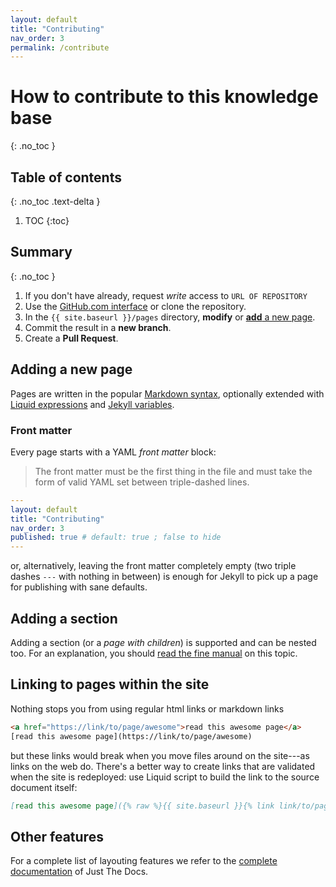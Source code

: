 ```yaml
---
layout: default
title: "Contributing"
nav_order: 3
permalink: /contribute
---
```


# How to contribute to this knowledge base
{: .no_toc }

## Table of contents
{: .no_toc .text-delta }

1. TOC
{:toc}

## Summary
{: .no_toc }

1. If you don't have already, request _write_ access to `URL OF REPOSITORY`
2. Use the [GitHub.com interface][github] or clone the repository.
3. In the `{{ site.baseurl }}/pages` directory, __modify__ or [__add__ a new page](#adding-a-new-page).
4. Commit the result in a __new branch__.
5. Create a __Pull Request__.

[github]: https://docs.github.com/en/pages/setting-up-a-github-pages-site-with-jekyll/adding-content-to-your-github-pages-site-using-jekyll#adding-a-new-page-to-your-site


## Adding a new page

Pages are written in the popular [Markdown syntax][], optionally extended with [Liquid expressions][] and [Jekyll variables][].

### Front matter
Every page starts with a YAML _front matter_ block:
> The front matter must be the first thing in the file and must take the form of valid YAML set between triple-dashed lines.

```yaml
---
layout: default
title: "Contributing"
nav_order: 3
published: true # default: true ; false to hide
---
```

or, alternatively, leaving the front matter completely empty (two triple dashes `---` with nothing in between) is enough for Jekyll to pick up a page for publishing with sane defaults.

## Adding a section

Adding a section (or a _page with children_) is supported and can be nested too. For an explanation, you should [read the fine manual][sections] on this topic.

## Linking to pages within the site

Nothing stops you from using regular html links or markdown links
```html
<a href="https://link/to/page/awesome">read this awesome page</a>
[read this awesome page](https://link/to/page/awesome)
```
but these links would break when you move files around on the site---as links on the web do. There's a better way to create links that are validated when the site is redeployed: use Liquid script to build the link to the source document itself:
```markdown
[read this awesome page]({% raw %}{{ site.baseurl }}{% link link/to/page/awesome.markdown %}{% endraw %})
```

## Other features

For a complete list of layouting features we refer to the [complete documentation][] of Just The Docs.

[Markdown syntax]: https://www.markdownguide.org/basic-syntax#blockquotes-1
[Liquid expressions]: https://jekyllrb.com/docs/liquid/
[Jekyll variables]: https://jekyllrb.com/docs/variables/
[sections]: https://pmarsceill.github.io/just-the-docs/docs/navigation-structure/#pages-with-children
[complete documentation]: https://just-the-docs.github.io/just-the-docs/
